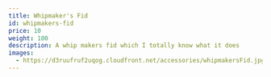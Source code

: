 ```yaml
---
title: Whipmaker's Fid
id: whipmakers-fid
price: 10
weight: 100
description: A whip makers fid which I totally know what it does
images:
  - https://d3ruufruf2uqog.cloudfront.net/accessories/whipmakersFid.jpg
---
```

